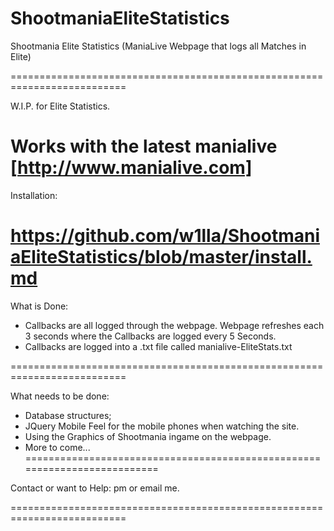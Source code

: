 ShootmaniaEliteStatistics
==========================================================================

Shootmania Elite Statistics (ManiaLive Webpage that logs all Matches in Elite)

==========================================================================

W.I.P. for Elite Statistics.

Works with the latest manialive [http://www.manialive.com]
==========================================================================

Installation:

https://github.com/w1lla/ShootmaniaEliteStatistics/blob/master/install.md
==========================================================================
What is Done:

- Callbacks are all logged through the webpage. Webpage refreshes each 3 seconds where the Callbacks are logged every 5 Seconds.
- Callbacks are logged into a .txt file called manialive-EliteStats.txt

==========================================================================

What needs to be done:

- Database structures;
- JQuery Mobile Feel for the mobile phones when watching the site.
- Using the Graphics of Shootmania ingame on the webpage.
- More to come...
==========================================================================

Contact or want to Help:  pm or email me.

==========================================================================
